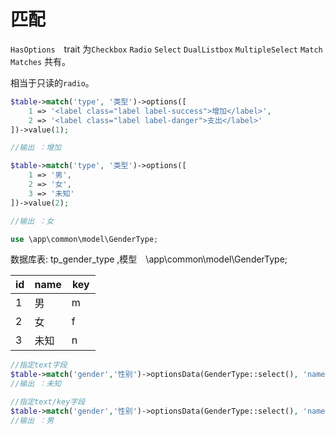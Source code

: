 # 匹配

`HasOptions`　trait 为`Checkbox` `Radio` `Select` `DualListbox` `MultipleSelect` `Match` `Matches` 共有。

相当于只读的`radio`。

```php
$table->match('type', '类型')->options([
    1 => '<label class="label label-success">增加</label>', 
    2 => '<label class="label label-danger">支出</label>'
])->value(1);

//输出 ：增加
```

```php
$table->match('type', '类型')->options([
    1 => '男', 
    2 => '女',
    3 => '未知'
])->value(2);

//输出 ：女
```

```php
use \app\common\model\GenderType;
```

数据库表: tp_gender_type ,模型　\app\common\model\GenderType;

| id |name| key |
| ---- | ---- | ---- |
| 1  |  男 | m　 |
| 2  |  女 | f　 |
| 3  |  未知 | n　 |

```php
//指定text字段
$table->match('gender','性别')->optionsData(GenderType::select(), 'name')->value(3);//默认主键`id`作为key
//输出 ：未知
```

```php
//指定text/key字段
$table->match('gender','性别')->optionsData(GenderType::select(), 'name', 'key')->value('m');
//输出 ：男
```

